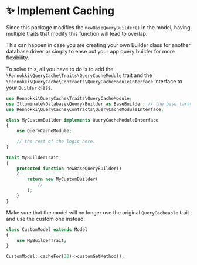 # ✨ Implement Caching

Since this package modifies the `newBaseQueryBuilder()` in the model, having multiple traits that modify this function will lead to overlap.

This can happen in case you are creating your own Builder class for another database driver or simply to ease out your app query builder for more flexibility.

To solve this, all you have to do is to add the `\Rennokki\QueryCache\Traits\QueryCacheModule` trait and the `\Rennokki\QueryCache\Contracts\QueryCacheModuleInterface` interface to your `Builder` class.

```php
use Rennokki\QueryCache\Traits\QueryCacheModule;
use Illuminate\Database\Query\Builder as BaseBuilder; // the base laravel builder
use Rennokki\QueryCache\Contracts\QueryCacheModuleInterface;

class MyCustomBuilder implements QueryCacheModuleInterface
{
    use QueryCacheModule;

    // the rest of the logic here.
}
```

```php
trait MyBuilderTrait
{
    protected function newBaseQueryBuilder()
    {
        return new MyCustomBuilder(
            //
        );
    }
}
```

Make sure that the model will no longer use the original `QueryCacheable` trait and use the custom one instead:

```php
class CustomModel extends Model
{
    use MyBuilderTrait;
}

CustomModel::cacheFor(30)->customGetMethod();
```

